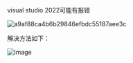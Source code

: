 visual studio 2022可能有报错



![a9af88ca4b6b29846efbdc55187aee3c](https://github.com/HITLittleZheng/HITCS/assets/156521939/670ee5b9-56e1-48ee-869b-ab43bef5bf78)


解决方法如下：




![image](https://github.com/HITLittleZheng/HITCS/assets/156521939/a005b03f-19ce-41b2-bb03-ff792c4f0c7f)
